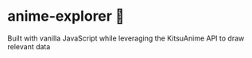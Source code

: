 # anime-explorer 👾
Built with vanilla JavaScript while leveraging the KitsuAnime API to draw relevant data
